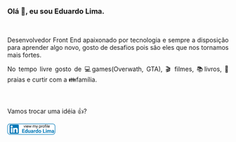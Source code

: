 ### Olá 👋, eu sou Eduardo Lima.
<br> 
<p align="justify">Desenvolvedor Front End apaixonado por tecnologia e sempre a disposição para
aprender algo novo, gosto de desafios pois são eles que nos tornamos mais fortes. </p>

<p align="justify"> No tempo livre gosto de 💻games(Overwath, GTA), 🎬 filmes, 📚livros, 🌅praias e curtir com a 👪família.
<br><br>

<br>
  
Vamos trocar uma idéia 👍?


[<img style="-webkit-user-select: none;margin: auto;background-color: hsl(0, 0%, 90%);transition: background-color 300ms;" src="https://raw.githubusercontent.com/sleduardo20/pokedex/main/public/img/linkedin.png">](https://www.linkedin.com/in/eduardo-sousa-lima-04693617a/)

</p>



